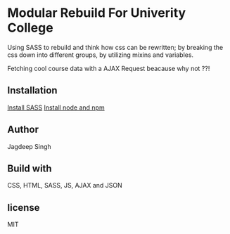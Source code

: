# Modular Rebuild For Univerity College
Using SASS to rebuild and think how css can be rewritten;
by breaking the css down into different groups, by
utilizing mixins and variables.

Fetching cool course data with a AJAX Request
beacause why not ??!

## Installation
[Install SASS](https://sass-lang.com/)
[Install node and npm](https://nodejs.org/en/)

## Author
Jagdeep Singh

## Build with
CSS, HTML, SASS,
JS, AJAX and JSON


##  license
MIT
